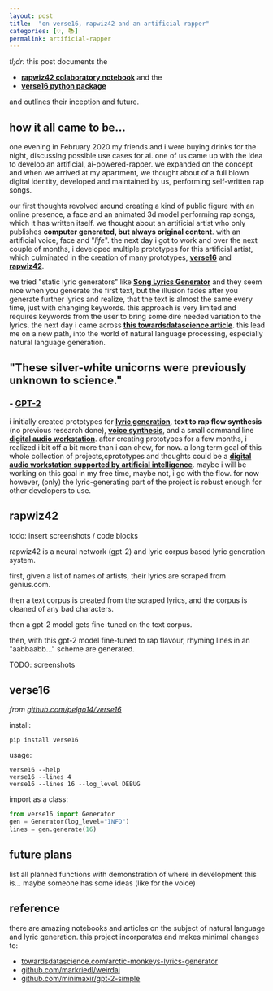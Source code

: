 ```yaml
---
layout: post
title:  "on verse16, rapwiz42 and an artificial rapper"
categories: [💡, 📚]
permalink: artificial-rapper
---
```


*tl;dr:* this post documents the 
* [**rapwiz42 colaboratory notebook**](https://colab.research.google.com/drive/1M27YXWJhepd4rhsB2KwRKGXZTwZRNIvz) and the 
* [**verse16 python package**](https://github.com/pelgo14/verse16) 

and outlines their inception and future.

## how it all came to be...
one evening in February 2020 my friends and i were buying drinks for the night, discussing possible use cases for ai. 
one of us came up with the idea to develop an artificial, ai-powered-rapper. we expanded on the concept and when we 
arrived at my apartment, we thought about of a full blown digital identity, developed and maintained by us, performing 
self-written rap songs. 

our first thoughts revolved around creating a kind of public figure with an online presence, a face and an animated
3d model performing rap songs, which it has written itself. we thought about an artificial artist who only publishes 
**computer generated, but always original content**. with an artificial voice, face and "*life*". the next day i got to 
work and over the next couple of months, i developed multiple prototypes for this artificial artist, which culminated 
in the creation of many prototypes, [**verse16**](https://github.com/pelgo14/verse16) and [**rapwiz42**](https://colab.research.google.com/drive/1M27YXWJhepd4rhsB2KwRKGXZTwZRNIvz). 

we tried "static lyric generators" like [**Song Lyrics Generator**](https://www.song-lyrics-generator.org.uk/rap/) and they 
seem nice when you generate the first text, but the illusion fades after you generate further lyrics and realize,
that the text is almost the same every time, just with changing keywords. this approach is very limited and requires
keywords from the user to bring some dire needed variation to the lyrics. the next day i came across [**this towardsdatascience article**](https://towardsdatascience.com/arctic-monkeys-lyrics-generator-with-data-augmentation-b9b1f7989db0).
this lead me on a new path, into the world of natural language processing, especially natural language generation.
 
## "These silver-white unicorns were previously unknown to science." 
### - [GPT-2](https://openai.com/blog/better-language-models/)
i initially created prototypes for [**lyric generation**](https://github.com/topics/text-generation), 
**text to rap flow synthesis** (no previous research done), [**voice synthesis**](https://github.com/topics/voice-synthesis), 
and a small command line [**digital audio workstation**](https://github.com/topics/daw). after creating prototypes for
a few months, i realized i bit off a bit more than i can chew, for now. a long term goal of this whole collection of 
projects,cprototypes and thoughts could be a [**digital audio workstation supported by artificial intelligence**](https://pelgo14.github.io/ai-daw). 
maybe i will be working on this goal in my free time, maybe not, i go with the flow. for now however, (only) the 
lyric-generating part of the project is robust enough for other developers to use. 

## rapwiz42
todo: insert screenshots / code blocks

rapwiz42 is a neural network (gpt-2) and lyric corpus based lyric generation system. 

first, given a list of names of artists, their lyrics are scraped from genius.com. 

then a text corpus is created from the scraped lyrics, and the corpus is cleaned of any bad characters. 

then a gpt-2 model gets fine-tuned on the text corpus. 

then, with this gpt-2 model fine-tuned to rap flavour, rhyming lines in an "aabbaabb..." scheme are generated.

TODO: screenshots
 
## verse16
*from [github.com/pelgo14/verse16](https://github.com/pelgo14/verse16)*

install:

```shell 
pip install verse16
```

usage:

```shell 
verse16 --help
verse16 --lines 4
verse16 --lines 16 --log_level DEBUG
```

import as a class:

```python
from verse16 import Generator
gen = Generator(log_level="INFO")
lines = gen.generate(16)
```

## future plans

list all planned functions with demonstration of where in development this is... maybe someone has some ideas (like for the voice)

## reference
there are amazing notebooks and articles on the subject of natural language and lyric generation.
this project incorporates and makes minimal changes to:
* [towardsdatascience.com/arctic-monkeys-lyrics-generator](https://towardsdatascience.com/arctic-monkeys-lyrics-generator-with-data-augmentation-b9b1f7989db0)
* [github.com/markriedl/weirdai](https://github.com/markriedl/weirdai)
* [github.com/minimaxir/gpt-2-simple](https://github.com/minimaxir/gpt-2-simple)
 